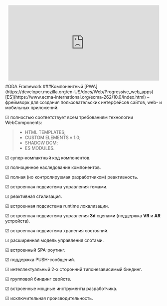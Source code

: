 <div style="position:relative;padding-bottom:48%; margin:10px">
    <iframe src="https://www.youtube.com/embed/bi2xKlZfYos?start=0" frameborder="0" allow="accelerometer; autoplay; encrypted-media; gyroscope; picture-in-picture" allowfullscreen
    	style="position:absolute;width:100%;height:100%;"></iframe>
</div>
#ODA Framework
###Компонентный [PWA](https://developer.mozilla.org/en-US/docs/Web/Progressive_web_apps) [ES](https://www.ecma-international.org/ecma-262/10.0/index.html) – фреймворк для создания пользовательских интерфейсов сайтов, web- и мобильных приложений.

&#x2611; полностью соответствует всем требованиям технологии WebComponents:

>* HTML TEMPLATES;
>* CUSTOM ELEMENTS v 1.0;
>* SHADOW DOM;
>* ES MODULES.

&#x2611; супер-компактный код компонентов.

&#x2611; полноценное наследование компонентов.

&#x2611; полная (но контролируемая разработчиком) реактивность.

&#x2611; встроенная подсистема управления темами.

&#x2611; реактивная стилизация.

&#x2611; встроенная подсистема runtime локализации.

&#x2611; встроенная подсистема управления **3d** сценами (поддержка **VR** и **AR** устройств).

&#x2611; встроенная подсистема хранения состояний.

&#x2611; расширенная модель управления слотами.

&#x2611; встроенный SPA-роутинг.

&#x2611; поддержка PUSH-сообщений.

&#x2611; интеллектуальный 2-х сторонний типонезависимый биндинг.

&#x2611; групповой биндинг свойств.

&#x2611; встроенные мощные инструменты разработчика.

&#x2611; исключительная производительность.
